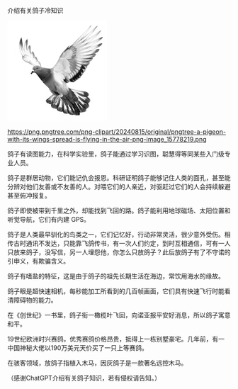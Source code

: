介绍有关鸽子冷知识


![介绍有关鸽子冷知识](https://github.com/ywangnccu/ywang/blob/main/images/PIGEON.jpg)

https://png.pngtree.com/png-clipart/20240815/original/pngtree-a-pigeon-with-its-wings-spread-is-flying-in-the-air-png-image_15778219.png

鸽子有读图能力，在科学实验里，鸽子能通过学习识图，聪慧得等同某些入门级专业人员。

鸽子是群居动物，它们能记仇会报恩。科研证明鸽子能够记住人类的面孔，甚至能分辨对他们友善或不友善的人。对喂它们的人亲近，对驱赶过它们的人会持续躲避甚至俯冲报复。

鸽子即使被带到千里之外，却能找到飞回的路。鸽子能利用地球磁场、太阳位置和听觉导航，它们有内建 GPS。

鸽子是人类最早驯化的鸟类之一，它们记忆好，行动非常灵活，很少意外受伤。相传古时通讯不发达，只能靠飞鸽传书，有一次人们约定，到时互相通信，可有一人只放来鸽子，没写信，另一人埋怨他，你怎么只放鸽子？此后放鸽子有了不守诺的引申义，有欺骗含义。

鸽子有嗜盐的特征，这是由于鸽子的祖先长期生活在海边，常饮用海水的缘故。

鸽子眼是超快速相机，每秒能加工所看到的几百帧画面，它们具有快速飞行时能看清障碍物的能力。

在《创世纪》一书里，鸽子衔一橄榄叶飞回，向诺亚报平安好消息，所以鸽子寓意和平。

19世纪欧洲时兴赛鸽，优秀赛鸽价格昂贵，抵得上一栋别墅豪宅。几年前，有一中国神秘大佬以190万美元天价买了一只上等赛鸽。

在骇客领域，放鸽子指植入木马，因灰鸽子是一款著名远控木马。


（感谢ChatGPT介绍有关鸽子知识，若有侵权请告知。）
